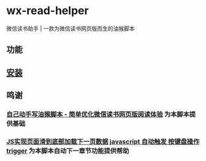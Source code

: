 # wx-read-helper
微信读书助手 | 一款为微信读书网页版而生的油猴脚本
## 功能
## [安装](https://github.com/WorldHim/wx-read-helper/raw/main/wx-read-helper.user.js)
## 鸣谢
### [自己动手写油猴脚本 - 简单优化微信读书网页版阅读体验](https://blog.csdn.net/sunshine2285/article/details/114013612) 为本脚本提供基础
### [JS实现页面滑到底部加载下一页数据](https://juejin.cn/post/7064930062771945503) [javascript 自动触发 按键盘操作 trigger](https://blog.csdn.net/fareast_mzh/article/details/83416064) 为本脚本自动下一章节功能提供帮助
